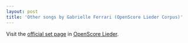 ```yaml
---
layout: post
title: 'Other songs by Gabrielle Ferrari (OpenScore Lieder Corpus)'
---
```


Visit the [official set page] in [OpenScore Lieder].

[official set page]: https://musescore.com/openscore-lieder-corpus/sets/5079368
[OpenScore Lieder]: https://musescore.com/openscore-lieder-corpus

